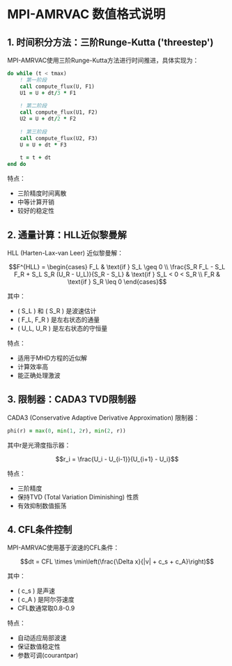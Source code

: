 # MPI-AMRVAC 数值格式说明

## 1. 时间积分方法：三阶Runge-Kutta ('threestep')

MPI-AMRVAC使用三阶Runge-Kutta方法进行时间推进，具体实现为：

```fortran
do while (t < tmax)
    ! 第一阶段
    call compute_flux(U, F1)
    U1 = U + dt/3 * F1
    
    ! 第二阶段 
    call compute_flux(U1, F2)
    U2 = U + dt/2 * F2
    
    ! 第三阶段
    call compute_flux(U2, F3)
    U = U + dt * F3
    
    t = t + dt
end do
```

特点：
- 三阶精度时间离散
- 中等计算开销
- 较好的稳定性

## 2. 通量计算：HLL近似黎曼解

HLL (Harten-Lax-van Leer) 近似黎曼解：

```math
F^{HLL} = \begin{cases}
F_L & \text{if } S_L \geq 0 \\
\frac{S_R F_L - S_L F_R + S_L S_R (U_R - U_L)}{S_R - S_L} & \text{if } S_L < 0 < S_R \\
F_R & \text{if } S_R \leq 0
\end{cases}
```

其中：
- \( S_L \) 和 \( S_R \) 是波速估计
- \( F_L, F_R \) 是左右状态的通量
- \( U_L, U_R \) 是左右状态的守恒量

特点：
- 适用于MHD方程的近似解
- 计算效率高
- 能正确处理激波

## 3. 限制器：CADA3 TVD限制器

CADA3 (Conservative Adaptive Derivative Approximation) 限制器：

```fortran
phi(r) = max(0, min(1, 2r), min(2, r))
```

其中r是光滑度指示器：

```math
r_i = \frac{U_i - U_{i-1}}{U_{i+1} - U_i}
```

特点：
- 三阶精度
- 保持TVD (Total Variation Diminishing) 性质
- 有效抑制数值振荡

## 4. CFL条件控制

MPI-AMRVAC使用基于波速的CFL条件：

```math
dt = CFL \times \min\left(\frac{\Delta x}{|v| + c_s + c_A}\right)
```

其中：
- \( c_s \) 是声速
- \( c_A \) 是阿尔芬速度
- CFL数通常取0.8-0.9

特点：
- 自动适应局部波速
- 保证数值稳定性
- 参数可调(courantpar)

